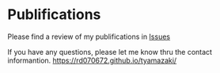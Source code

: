 # Publifications
Please find a review of my publifications in [Issues](https://github.com/rd070672/publifications/issues)

If you have any questions, please let me know thru the contact informantion. 
https://rd070672.github.io/tyamazaki/
